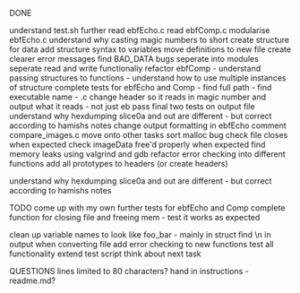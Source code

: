 DONE 

understand test.sh further
read ebfEcho.c 
read ebfComp.c
modularise ebfEcho.c
understand why casting magic numbers to short
create structure for data
add structure syntax to variables
move definitions to new file
create clearer error messages
find BAD_DATA bugs
seperate into modules
seperate read and write functionaliy
refactor ebfComp
    - understand passing structures to functions
    - understand how to use multiple instances of structure
complete tests for ebfEcho and Comp
    - find full path
    - find executable name - .c
change header so it reads in magic number and output what it reads - not just eb
pass final two tests on output file
understand why hexdumping slice0a and out are different - but correct according
to hamishs notes
change output formatting in ebfEcho
comment compare_images.c
move onto other tasks
sort malloc bug
check file closes when expected
check imageData free'd properly when expected
find memory leaks using valgrind and gdb
refactor error checking into different functions
add all prototypes to headers (or create headers)




understand why hexdumping slice0a and out are different - but correct according
to hamishs notes



TODO
come up with my own further tests for ebfEcho and Comp
complete function for closing file and freeing mem
    - test it works as expected

clean up variable names to look like foo_bar - mainly in struct
find \n in output when converting file
add error checking to new functions
test all functionality 
extend test script
think about next task




QUESTIONS
lines limited to 80 characters?
hand in instructions - readme.md?